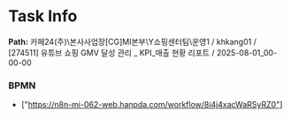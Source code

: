# Task Info

**Path:** 카페24(주)\본사사업장\[CG]MI본부\Y쇼핑센터팀\운영1 / khkang01 / [274511] 유튜브 쇼핑 GMV 달성 관리 _ KPI_매출 현황 리포트 / 2025-08-01_00-00-00

### BPMN
- ["https://n8n-mi-062-web.hanpda.com/workflow/8i4j4xacWaRSyRZ0"]

